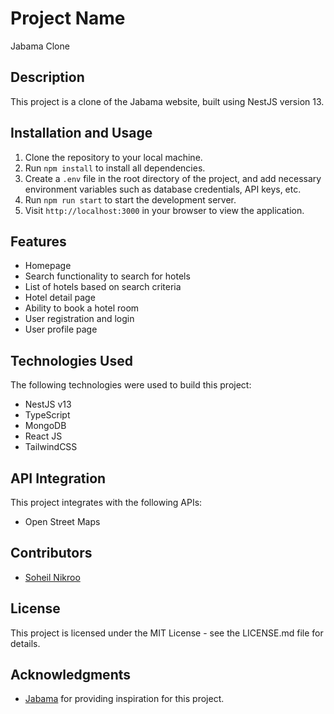 # Project Name

Jabama Clone

## Description

This project is a clone of the Jabama website, built using NestJS version 13.

## Installation and Usage

1. Clone the repository to your local machine.
2. Run `npm install` to install all dependencies.
3. Create a `.env` file in the root directory of the project, and add necessary environment variables such as database credentials, API keys, etc.
4. Run `npm run start` to start the development server.
5. Visit `http://localhost:3000` in your browser to view the application.

## Features

- Homepage
- Search functionality to search for hotels
- List of hotels based on search criteria
- Hotel detail page
- Ability to book a hotel room
- User registration and login
- User profile page

## Technologies Used

The following technologies were used to build this project:

- NestJS v13
- TypeScript
- MongoDB
- React JS
- TailwindCSS

## API Integration

This project integrates with the following APIs:

- Open Street Maps

## Contributors

- [Soheil Nikroo](https://github.com/soheilnikroo)

## License

This project is licensed under the MIT License - see the LICENSE.md file for details.

## Acknowledgments

- [Jabama](https://www.jabama.com/) for providing inspiration for this project.

